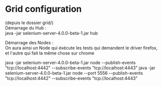 # Grid configuration

(depuis le dossier grid/)  
Démarrage du Hub :  
java -jar selenium-server-4.0.0-beta-1.jar hub

Démarrage des Nodes :  
On aura ainsi un Node qui éxécute les tests qui demandent le driver firefox, et l'autre qui fait la même chose sur chrome

java -jar selenium-server-4.0.0-beta-1.jar node --publish-events "tcp://localhost:4442" --subscribe-events "tcp://localhost:4443"
java -jar selenium-server-4.0.0-beta-1.jar node --port 5556 --publish-events "tcp://localhost:4442" --subscribe-events "tcp://localhost:4443"

